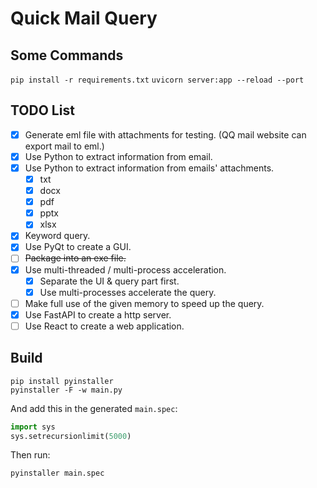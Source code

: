 # Quick Mail Query
## Some Commands
`pip install -r requirements.txt`
`uvicorn server:app --reload --port`

## TODO List
- [x] Generate eml file with attachments for testing. (QQ mail website can export mail to eml.)
- [x] Use Python to extract information from email.
- [x] Use Python to extract information from emails' attachments.
    - [x] txt
    - [x] docx
    - [x] pdf
    - [x] pptx
    - [x] xlsx
 - [x] Keyword query.
 - [x] Use PyQt to create a GUI.
 - [ ] ~~Package into an exe file.~~
 - [x] Use multi-threaded / multi-process acceleration.
    - [x] Separate the  UI & query part first.
    - [x] Use multi-processes accelerate the query.
 - [ ] Make full use of the given memory to speed up the query.
 - [x] Use FastAPI to create a http server.
 - [ ] Use React to create a web application.
 
## Build
 ```shell script
pip install pyinstaller
pyinstaller -F -w main.py
```
And add this in the generated `main.spec`:
```python
import sys
sys.setrecursionlimit(5000)
```
Then run:
```
pyinstaller main.spec
```